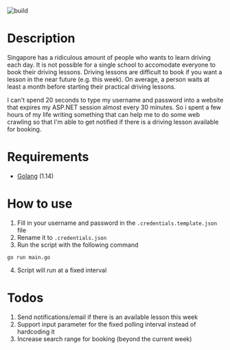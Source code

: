 ![build](https://github.com/shouxian92/SSDC-practical-checker/workflows/build/badge.svg)

# Description

Singapore has a ridiculous amount of people who wants to learn driving each day. It is not possible for a single school to accomodate everyone to book their driving lessons. Driving lessons are difficult to book if you want a lesson in the near future (e.g. this week). On average, a person waits at least a month before starting their practical driving lessons.

I can't spend 20 seconds to type my username and password into a website that expires my ASP.NET session almost every 30 minutes. So i spent a few hours of my life writing something that can help me to do some web crawling so that I'm able to get notified if there is a driving lesson available for booking.

# Requirements

* [Golang](https://golang.org/dl/) (1.14)

# How to use

1. Fill in your username and password in the `.credentials.template.json` file
2. Rename it to `.credentials.json`
3. Run the script with the following command

```properties
go run main.go
```

4. Script will run at a fixed interval

# Todos

1. Send notifications/email if there is an available lesson this week
2. Support input parameter for the fixed polling interval instead of hardcoding it
3. Increase search range for booking (beyond the current week)